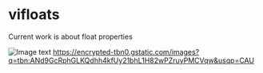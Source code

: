 # vifloats

Current work is about float properties

![Image text](https://encrypted-tbn0.gstatic.com/images?q=tbn:ANd9GcQJiBNFHLH-1l24n43SPV7sWRvn9ZByX15mfA&usqp=CAU)
https://encrypted-tbn0.gstatic.com/images?q=tbn:ANd9GcRphGLKQdhh4kfUy21bhL1H82wPZruyPMCVqw&usqp=CAU
